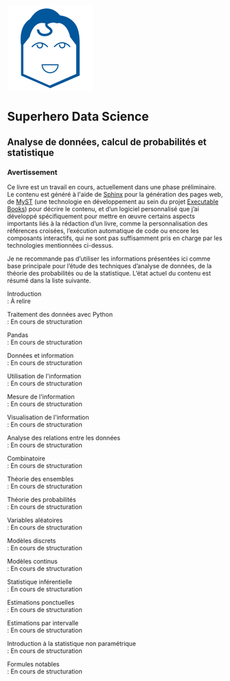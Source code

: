 ![SDS logo](../_static/img/logo.png)

# Superhero Data Science
## Analyse de données, calcul de probabilités et statistique

### Avertissement

Ce livre est un travail en cours, actuellement dans une phase préliminaire. Le
contenu est généré à l'aide de [Sphinx](https://www.sphinx-doc.org/en/master/)
pour la génération des pages web, de [MyST](https://mystmd.org/) (une
technologie en développement au sein du projet
[Executable Books](https://github.com/executablebooks)) pour décrire le
contenu, et d’un logiciel personnalisé que j’ai développé spécifiquement
pour mettre en œuvre certains aspects importants liés à la rédaction d’un
livre, comme la personnalisation des références croisées, l’exécution
automatique de code ou encore les composants interactifs, qui ne sont pas
suffisamment pris en charge par les technologies mentionnées ci-dessus.

Je ne recommande pas d’utiliser les informations présentées ici comme base
principale pour l’étude des techniques d’analyse de données, de la théorie des
probabilités ou de la statistique. L’état actuel du contenu est résumé dans la
liste suivante.

Introduction  
: À relire

Traitement des données avec Python  
: En cours de structuration

Pandas  
: En cours de structuration

Données et information  
: En cours de structuration

Utilisation de l'information  
: En cours de structuration

Mesure de l'information  
: En cours de structuration

Visualisation de l'information  
: En cours de structuration

Analyse des relations entre les données  
: En cours de structuration

Combinatoire  
: En cours de structuration

Théorie des ensembles  
: En cours de structuration

Théorie des probabilités  
: En cours de structuration

Variables aléatoires  
: En cours de structuration

Modèles discrets  
: En cours de structuration

Modèles continus  
: En cours de structuration

Statistique inférentielle  
: En cours de structuration

Estimations ponctuelles  
: En cours de structuration

Estimations par intervalle  
: En cours de structuration

Introduction à la statistique non paramétrique  
: En cours de structuration

Formules notables  
: En cours de structuration
